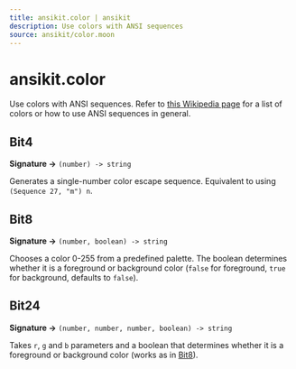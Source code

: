 ```yaml
---
title: ansikit.color | ansikit
description: Use colors with ANSI sequences
source: ansikit/color.moon
---
```


# ansikit.color

Use colors with ANSI sequences. Refer to [this Wikipedia page](https://en.wikipedia.org/wiki/ANSI_escape_code) for a list of colors or how to use ANSI sequences in general.

## Bit4

**Signature →** `(number) -> string`<br>

Generates a single-number color escape sequence. Equivalent to using `(Sequence 27, "m") n`.

## Bit8

**Signature →** `(number, boolean) -> string`<br>

Chooses a color 0-255 from a predefined palette. The boolean determines whether it is a foreground or background color (`false` for foreground, `true` for background, defaults to `false`).

## Bit24

**Signature →** `(number, number, number, boolean) -> string`<br>

Takes `r`, `g` and `b` parameters and a boolean that determines whether it is a foreground or background color (works as in [Bit8](#Bit8)).
